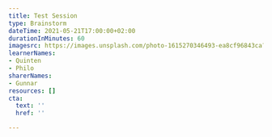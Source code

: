 ```yaml
---
title: Test Session
type: Brainstorm
dateTime: 2021-05-21T17:00:00+02:00
durationInMinutes: 60
imagesrc: https://images.unsplash.com/photo-1615270346493-ea8cf96843ca?ixid=MnwxMjA3fDB8MHxzZWFyY2h8MTJ8fGV4cGVyaW1lbnR8ZW58MHwwfDB8fA%3D%3D&ixlib=rb-1.2.1&auto=format&fit=crop&w=900&q=60
learnerNames:
- Quinten
- Philo
sharerNames:
- Gunnar
resources: []
cta:
  text: ''
  href: ''

---
```

